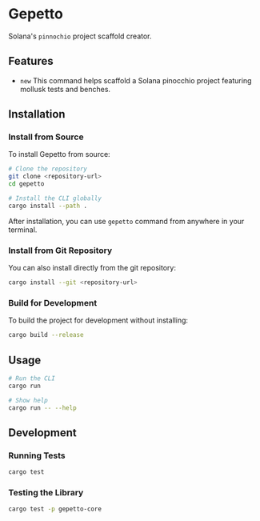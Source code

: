 # Gepetto

Solana's `pinnochio` project scaffold creator.

## Features

- `new` This command helps scaffold a Solana pinocchio project featuring mollusk tests and benches.

## Installation

### Install from Source

To install Gepetto from source:

```bash
# Clone the repository
git clone <repository-url>
cd gepetto

# Install the CLI globally
cargo install --path .
```

After installation, you can use `gepetto` command from anywhere in your terminal.

### Install from Git Repository

You can also install directly from the git repository:

```bash
cargo install --git <repository-url>
```

### Build for Development

To build the project for development without installing:

```bash
cargo build --release
```

## Usage

```bash
# Run the CLI
cargo run

# Show help
cargo run -- --help
```

## Development

### Running Tests

```bash
cargo test
```

### Testing the Library

```bash
cargo test -p gepetto-core
```
